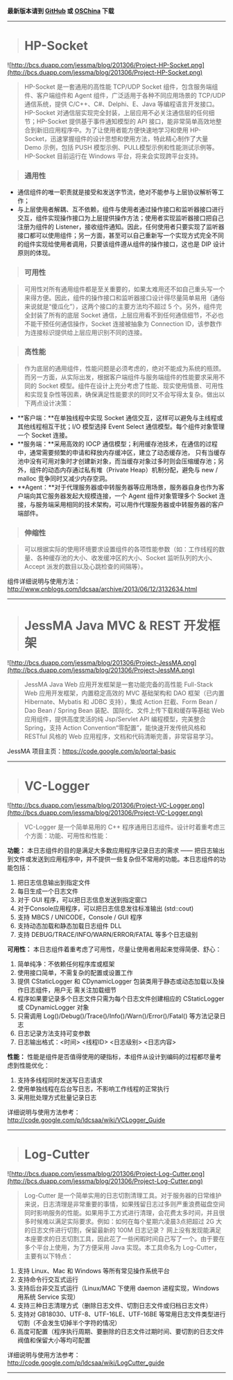 **最新版本请到 [GitHub](https://github.com/ldcsaa) 或 [OSChina](http://git.oschina.net/ldcsaa) 下载**


---


> # HP-Socket #
![http://bcs.duapp.com/jessma/blog/201306/Project-HP-Socket.png](http://bcs.duapp.com/jessma/blog/201306/Project-HP-Socket.png)
> HP-Socket 是一套通用的高性能 TCP/UDP Socket 组件，包含服务端组件、客户端组件和 Agent 组件，广泛适用于各种不同应用场景的 TCP/UDP 通信系统，提供 C/C++、C#、Delphi、E、Java 等编程语言开发接口。HP-Socket 对通信层实现完全封装，上层应用不必关注通信层的任何细节；HP-Socket 提供基于事件通知模型的 API 接口，能非常简单高效地整合到新旧应用程序中。为了让使用者能方便快速地学习和使用 HP-Socket，迅速掌握组件的设计思想和使用方法，特此精心制作了大量 Demo 示例，包括 PUSH 模型示例、PULL模型示例和性能测试示例等。HP-Socket 目前运行在 Windows 平台，将来会实现跨平台支持。

> ### 通用性 ###

  * 通信组件的唯一职责就是接受和发送字节流，绝对不能参与上层协议解析等工作；
  * 与上层使用者解耦、互不依赖，组件与使用者通过操作接口和监听器接口进行交互，组件实现操作接口为上层提供操作方法；使用者实现监听器接口把自己注册为组件的 Listener，接收组件通知。因此，任何使用者只要实现了监听器接口都可以使用组件；另一方面，甚至可以自己重新写一个实现方式完全不同的组件实现给使用者调用，只要该组件遵从组件的操作接口，这也是 DIP 设计原则的体现。

> ### 可用性 ###

> 可用性对所有通用组件都是至关重要的，如果太难用还不如自己重头写一个来得方便。因此，组件的操作接口和监听器接口设计得尽量简单易用（通俗来说就是“傻瓜化”），这两个接口的主要方法均不超过 5 个。另外，组件完全封装了所有的底层 Socket 通信，上层应用看不到任何通信细节，不必也不能干预任何通信操作，Socket 连接被抽象为 Connection ID，该参数作为连接标识提供给上层应用识别不同的连接。

> ### 高性能 ###

> 作为底层的通用组件，性能问题是必须考虑的，绝对不能成为系统的瓶颈。而另一方面，从实际出发，根据客户端组件与服务端组件的性能要求采用不同的 Socket 模型。组件在设计上充分考虑了性能、现实使用情景、可用性和实现复杂性等因素，确保满足性能要求的同时又不会写得太复杂。做出以下两点设计决策：
  * **客户端：**在单独线程中实现 Socket 通信交互，这样可以避免与主线程或其他线程相互干扰；I/O 模型选择 Event Select 通信模型。每个组件对象管理一个 Socket 连接。
  * **服务端：**采用高效的 IOCP 通信模型；利用缓存池技术，在通信的过程中，通常需要频繁的申请和释放内存缓冲区，建立了动态缓存池， 只有当缓存池中没有可用对象时才创建新对象，而当缓存对象过多时则会压缩缓存池；另外，组件的动态内存通过私有堆（Private Heap）机制分配，避免与 new / malloc 竞争同时又减少内存空洞。
  * **Agent：**对于代理服务器或中转服务器等应用场景，服务器自身也作为客户端向其它服务器发起大规模连接，一个 Agent 组件对象管理多个 Socket 连接，与服务端采用相同的技术架构，可以用作代理服务器或中转服务器的客户端部件。

> ### 伸缩性 ###

> 可以根据实际的使用环境要求设置组件的各项性能参数（如：工作线程的数量、各种缓存池的大小、收发缓冲区的大小、Socket 监听队列的大小、Accept 派发的数目以及心跳检查的间隔等）。

组件详细说明与使用方法：http://www.cnblogs.com/ldcsaa/archive/2013/06/12/3132634.html


---


> # JessMA Java MVC & REST 开发框架 #
![http://bcs.duapp.com/jessma/blog/201306/Project-JessMA.png](http://bcs.duapp.com/jessma/blog/201306/Project-JessMA.png)
> JessMA Java Web 应用开发框架是一套功能完备的高性能 Full-Stack Web 应用开发框架，内置稳定高效的 MVC 基础架构和 DAO 框架（已内置 Hibernate、Mybatis 和 JDBC 支持），集成 Action 拦截、Form Bean / Dao Bean / Spring Bean 装配、国际化、文件上传下载和缓存等基础 Web 应用组件，提供高度灵活的纯 Jsp/Servlet API 编程模型，完美整合 Spring，支持 Action Convention“零配置”，能快速开发传统风格和 RESTful 风格的 Web 应用程序，文档和代码清晰完善，非常容易学习。

JessMA 项目主页：https://code.google.com/p/portal-basic


---


> # VC-Logger #
![http://bcs.duapp.com/jessma/blog/201306/Project-VC-Logger.png](http://bcs.duapp.com/jessma/blog/201306/Project-VC-Logger.png)
> VC-Logger 是一个简单易用的 C++ 程序通用日志组件。设计时着重考虑三个方面：功能、可用性和性能：

**功能：** 本日志组件的目的是满足大多数应用程序记录日志的需求 —— 把日志输出到文件或发送到应用程序中，并不提供一些复杂但不常用的功能。本日志组件的功能包括：
  1. 把日志信息输出到指定文件
  1. 每日生成一个日志文件
  1. 对于 GUI 程序，可以把日志信息发送到指定窗口
  1. 对于Console应用程序，可以把日志信息发往标准输出 (std::cout)
  1. 支持 MBCS / UNICODE，Console / GUI 程序
  1. 支持动态加载和静态加载日志组件 DLL
  1. 支持 DEBUG/TRACE/INFO/WARN/ERROR/FATAL 等多个日志级别

**可用性：** 本日志组件着重考虑了可用性，尽量让使用者用起来觉得简便、舒心：
  1. 简单纯净：不依赖任何程序库或框架
  1. 使用接口简单，不需复杂的配置或设置工作
  1. 提供 CStaticLogger 和 CDynamicLogger 包装类用于静态或动态加载以及操作日志组件，用户无  需关注加载细节
  1. 程序如果要记录多个日志文件只需为每个日志文件创建相应的 CStaticLogger 或 CDynamicLogger 对象
  1. 只需调用 Log()/Debug()/Trace()/Info()/Warn()/Error()/Fatal() 等方法记录日志
  1. 日志记录方法支持可变参数
  1. 日志输出格式：<时间> <线程ID> <日志级别> <日志内容>

**性能：** 性能是组件是否值得使用的硬指标，本组件从设计到编码的过程都尽量考虑到性能优化：
  1. 支持多线程同时发送写日志请求
  1. 使用单独线程在后台写日志，不影响工作线程的正常执行
  1. 采用批处理方式批量记录日志

详细说明与使用方法参考：http://code.google.com/p/ldcsaa/wiki/VCLogger_Guide


---


> # Log-Cutter #
![http://bcs.duapp.com/jessma/blog/201306/Project-Log-Cutter.png](http://bcs.duapp.com/jessma/blog/201306/Project-Log-Cutter.png)
> Log-Cutter 是一个简单实用的日志切割清理工具。对于服务器的日常维护来说，日志清理是非常重要的事情，如果残留日志过多则严重浪费磁盘空间同时影响服务的性能。如果用手工方式进行清理，会花费太多时间，并且很多时候难以满足实际要求。例如：如何在每个星期六凌晨3点把超过 2G 大的日志文件进行切割，保留最新的 100M 日志记录？
> 网上没有发现能满足本座要求的日志切割工具，因此花了一些闲暇时间自己写了一个。由于要在多个平台上使用，为了方便采用 Java 实现。本工具命名为 Log-Cutter，主要有以下特点：

  1. 支持 Linux、Mac 和 Windows 等所有常见操作系统平台
  1. 支持命令行交互式运行
  1. 支持后台非交互式运行（Linux/MAC 下使用 daemon 进程实现，Windows 用系统 Service 实现）
  1. 支持三种日志清理方式（删除日志文件、切割日志文件或归档日志文件）
  1. 支持对 GB18030、UTF-8、UTF-16LE、UTF-16BE 等常用日志文件类型进行切割（不会发生切掉半个字符的情况）
  1. 高度可配置（程序执行周期、要删除的日志文件过期时间、要切割的日志文件阀值和保留大小等均可配置

详细说明与使用方法参考：http://code.google.com/p/ldcsaa/wiki/LogCutter_guide


---
